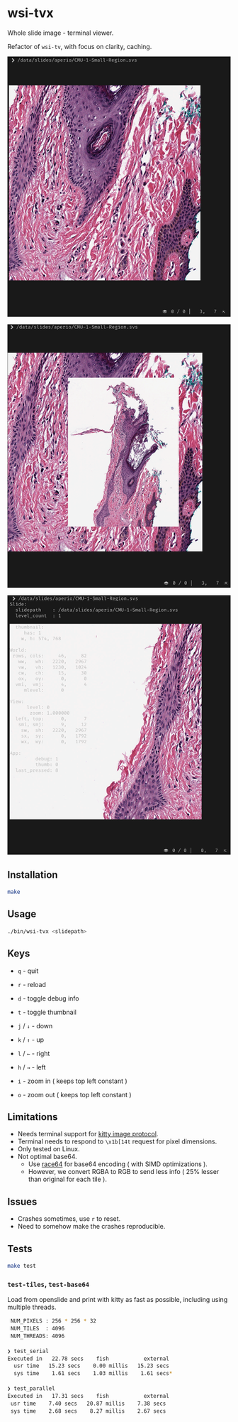 # wsi-tvx

Whole slide image - terminal viewer.

Refactor of `wsi-tv`, with focus on clarity, caching.

![home](./screenshots/home.png)

![thumbnail](./screenshots/thumbnail.png)

![debug](./screenshots/debug.png)

## Installation

```bash
make
```

## Usage

```bash
./bin/wsi-tvx <slidepath>
```

## Keys

- `q` - quit
- `r` - reload
- `d` - toggle debug info
- `t` - toggle thumbnail

- `j` / `↓` - down
- `k` / `↑` - up
- `l` / `←` - right
- `h` / `→` - left
- `i` - zoom in ( keeps top left constant )
- `o` - zoom out ( keeps top left constant )

## Limitations

- Needs terminal support for [kitty image protocol](https://sw.kovidgoyal.net/kitty/graphics-protocol/).
- Terminal needs to respond to `\x1b[14t` request for pixel dimensions.
- Only tested on Linux.
- Not optimal base64.
  - Use [race64](https://github.com/skeeto/race64) for base64 encoding ( with SIMD optimizations ).
  - However, we convert RGBA to RGB to send less info ( 25% lesser than original for each tile ).

## Issues

- Crashes sometimes, use `r` to reset.
- Need to somehow make the crashes reproducible.

## Tests

```bash
make test
```

### `test-tiles`, `test-base64`

Load from openslide and print with kitty as fast as possible,
including using multiple threads.

```bash
 NUM_PIXELS : 256 * 256 * 32
 NUM_TILES  : 4096
 NUM_THREADS: 4096

❯ test_serial
Executed in   22.78 secs    fish           external
  usr time   15.23 secs    0.00 millis   15.23 secs
  sys time    1.61 secs    1.03 millis    1.61 secs*

❯ test_parallel
Executed in   17.31 secs    fish           external
 usr time    7.40 secs   20.87 millis    7.38 secs
 sys time    2.68 secs    8.27 millis    2.67 secs
```
